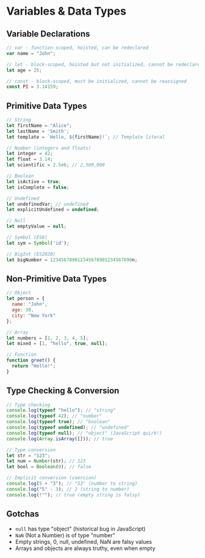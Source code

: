 # Variables & Data Types

## Variable Declarations

```javascript
// var - function-scoped, hoisted, can be redeclared
var name = "John";

// let - block-scoped, hoisted but not initialized, cannot be redeclared
let age = 25;

// const - block-scoped, must be initialized, cannot be reassigned
const PI = 3.14159;
```

## Primitive Data Types

```javascript
// String
let firstName = "Alice";
let lastName = 'Smith';
let template = `Hello, ${firstName}!`; // Template literal

// Number (integers and floats)
let integer = 42;
let float = 3.14;
let scientific = 2.5e6; // 2,500,000

// Boolean
let isActive = true;
let isComplete = false;

// Undefined
let undefinedVar; // undefined
let explicitUndefined = undefined;

// Null
let emptyValue = null;

// Symbol (ES6)
let sym = Symbol('id');

// BigInt (ES2020)
let bigNumber = 123456789012345678901234567890n;
```

## Non-Primitive Data Types

```javascript
// Object
let person = {
  name: "John",
  age: 30,
  city: "New York"
};

// Array
let numbers = [1, 2, 3, 4, 5];
let mixed = [1, "hello", true, null];

// Function
function greet() {
  return "Hello!";
}
```

## Type Checking & Conversion

```javascript
// Type checking
console.log(typeof "hello"); // "string"
console.log(typeof 42); // "number"
console.log(typeof true); // "boolean"
console.log(typeof undefined); // "undefined"
console.log(typeof null); // "object" (JavaScript quirk!)
console.log(Array.isArray([])); // true

// Type conversion
let str = "123";
let num = Number(str); // 123
let bool = Boolean(0); // false

// Implicit conversion (coercion)
console.log(5 + "3"); // "53" (number to string)
console.log("5" - 3); // 2 (string to number)
console.log(!""); // true (empty string is falsy)
```

## Gotchas
- `null` has type "object" (historical bug in JavaScript)
- `NaN` (Not a Number) is of type "number"
- Empty strings, 0, null, undefined, NaN are falsy values
- Arrays and objects are always truthy, even when empty